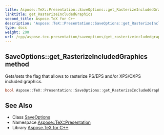```yaml
---
title: Aspose::TeX::Presentation::SaveOptions::get_RasterizeIncludedGraphics method
linktitle: get_RasterizeIncludedGraphics
second_title: Aspose.TeX for C++
description: 'Aspose::TeX::Presentation::SaveOptions::get_RasterizeIncludedGraphics method. Gets/sets the flag that allows to rasterize PS/EPS and/or XPS/OXPS included graphics in C++.'
type: docs
weight: 200
url: /cpp/aspose.tex.presentation/saveoptions/get_rasterizeincludedgraphics/
---
```

## SaveOptions::get_RasterizeIncludedGraphics method


Gets/sets the flag that allows to rasterize PS/EPS and/or XPS/OXPS included graphics.

```cpp
bool Aspose::TeX::Presentation::SaveOptions::get_RasterizeIncludedGraphics() const
```

## See Also

* Class [SaveOptions](../)
* Namespace [Aspose::TeX::Presentation](../../)
* Library [Aspose.TeX for C++](../../../)
